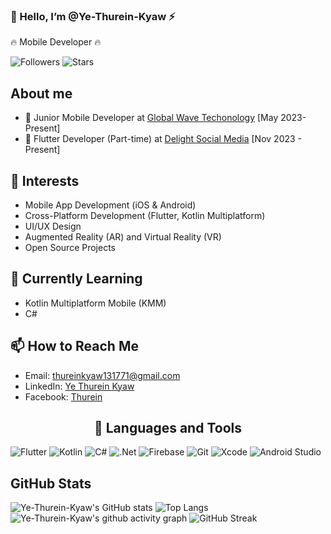 ### 👋 Hello, I’m @Ye-Thurein-Kyaw ⚡
🔥 Mobile Developer 🔥

![Followers](https://img.shields.io/github/followers/Ye-Thurein-Kyaw?style=social)
![Stars](https://img.shields.io/github/stars/Ye-Thurein-Kyaw?style=social)

## **About me**

- 💼 Junior Mobile Developer at [Global Wave Techonology](https://www.linkedin.com/company/global-wave-technology/) [May 2023- Present]
- 💼 Flutter Developer (Part-time) at [Delight Social Media]() [Nov 2023 - Present]

## 👀 Interests
- Mobile App Development (iOS & Android)
- Cross-Platform Development (Flutter, Kotlin Multiplatform)
- UI/UX Design
- Augmented Reality (AR) and Virtual Reality (VR)
- Open Source Projects

## 🌱 Currently Learning
- Kotlin Multiplatform Mobile (KMM)
- C#

## 📫 How to Reach Me
- Email: thureinkyaw131771@gmail.com
- LinkedIn: [Ye Thurein Kyaw](https://www.linkedin.com/in/ye-thurein-kyaw-aaa192266/)
- Facebook: [Thurein](https://www.facebook.com/profile.php?id=100047341581534&mibextid=LQQJ4d)

<h2 align="center"> 🔭 Languages and Tools</h2>

![Flutter](https://img.shields.io/badge/Flutter-02569B?style=for-the-badge&logo=flutter&logoColor=white)
![Kotlin](https://img.shields.io/badge/Kotlin-0095D5?style=for-the-badge&logo=kotlin&logoColor=white)
![C#](https://img.shields.io/badge/c%23-%23239120.svg?style=for-the-badge&logo=c-sharp&logoColor=white)
![.Net](https://img.shields.io/badge/.NET-5C2D91?style=for-the-badge&logo=.net&logoColor=white)
![Firebase](https://img.shields.io/badge/firebase-%23039BE5.svg?style=for-the-badge&logo=firebase)
![Git](https://img.shields.io/badge/Git-F05032?style=for-the-badge&logo=git&logoColor=white)
![Xcode](https://img.shields.io/badge/Xcode-1575F9?style=for-the-badge&logo=xcode&logoColor=white)
![Android Studio](https://img.shields.io/badge/Android_Studio-3DDC84?style=for-the-badge&logo=android-studio&logoColor=white)

## GitHub Stats
![Ye-Thurein-Kyaw's GitHub stats](https://github-readme-stats.vercel.app/api?username=Ye-Thurein-Kyaw&show_icons=true&theme=github_dark)
![Top Langs](https://github-readme-stats.vercel.app/api/top-langs/?username=Ye-Thurein-Kyaw&hide=javascript,html,css&layout=compact&theme=github_dark)
![Ye-Thurein-Kyaw's github activity graph](https://github-readme-activity-graph.vercel.app/graph?username=Ye-Thurein-Kyaw&theme=github-compact)
![GitHub Streak](https://streak-stats.demolab.com?user=Ye-Thurein-Kyaw&theme=merko&hide_border=true&date_format=j%20M%5B%20Y%5D&card_width=950)



<!---
Ye-Thurein-Kyaw/Ye-Thurein-Kyaw is a ✨ special ✨ repository because its `README.md` (this file) appears on your GitHub profile.
You can click the Preview link to take a look at your changes.
--->

